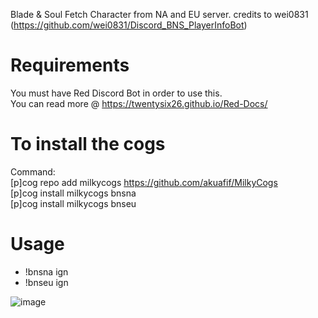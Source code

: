 Blade & Soul Fetch Character from NA and EU server. 
credits to wei0831 (https://github.com/wei0831/Discord_BNS_PlayerInfoBot) 

# Requirements 
You must have Red Discord Bot in order to use this. </br>
You can read more @ https://twentysix26.github.io/Red-Docs/

# To install the cogs
Command: </br>
[p]cog repo add milkycogs https://github.com/akuafif/MilkyCogs </br>
[p]cog install milkycogs bnsna </br>
[p]cog install milkycogs bnseu </br>

# Usage
- !bnsna ign
- !bnseu ign

![image](https://github.com/akuafif/MilkyCogs/blob/master/NA.JPG)
